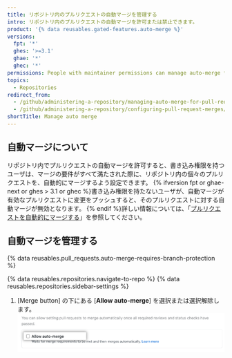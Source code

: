```yaml
---
title: リポジトリ内のプルリクエストの自動マージを管理する
intro: リポジトリ内のプルリクエストの自動マージを許可または禁止できます。
product: '{% data reusables.gated-features.auto-merge %}'
versions:
  fpt: '*'
  ghes: '>=3.1'
  ghae: '*'
  ghec: '*'
permissions: People with maintainer permissions can manage auto-merge for pull requests in a repository.
topics:
  - Repositories
redirect_from:
  - /github/administering-a-repository/managing-auto-merge-for-pull-requests-in-your-repository
  - /github/administering-a-repository/configuring-pull-request-merges/managing-auto-merge-for-pull-requests-in-your-repository
shortTitle: Manage auto merge
---
```


## 自動マージについて

リポジトリ内でプルリクエストの自動マージを許可すると、書き込み権限を持つユーザは、マージの要件がすべて満たされた際に、リポジトリ内の個々のプルリクエストを、自動的にマージするよう設定できます。 {% ifversion fpt or ghae-next or ghes > 3.1 or ghec %}書き込み権限を持たないユーザが、自動マージが有効なプルリクエストに変更をプッシュすると、そのプルリクエストに対する自動マージが無効となります。 {% endif %}詳しい情報については、「[プルリクエストを自動的にマージする](/pull-requests/collaborating-with-pull-requests/incorporating-changes-from-a-pull-request/automatically-merging-a-pull-request)」を参照してください。

## 自動マージを管理する

{% data reusables.pull_requests.auto-merge-requires-branch-protection %}

{% data reusables.repositories.navigate-to-repo %}
{% data reusables.repositories.sidebar-settings %}
1. [Merge button] の下にある [**Allow auto-merge**] を選択または選択解除します。 ![自動マージを許可または禁止するチェックボックス](/assets/images/help/pull_requests/allow-auto-merge-checkbox.png)
